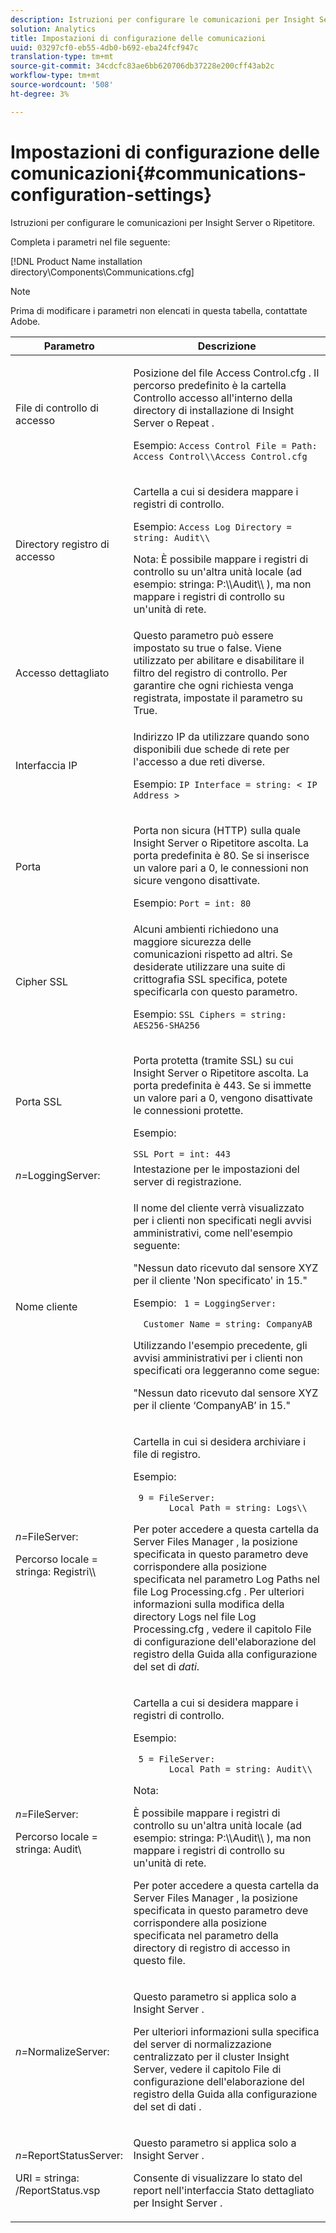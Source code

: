 ```yaml
---
description: Istruzioni per configurare le comunicazioni per Insight Server o Ripetitore.
solution: Analytics
title: Impostazioni di configurazione delle comunicazioni
uuid: 03297cf0-eb55-4db0-b692-eba24fcf947c
translation-type: tm+mt
source-git-commit: 34cdcfc83ae6bb620706db37228e200cff43ab2c
workflow-type: tm+mt
source-wordcount: '508'
ht-degree: 3%

---
```



# Impostazioni di configurazione delle comunicazioni{#communications-configuration-settings}

Istruzioni per configurare le comunicazioni per Insight Server o Ripetitore.

Completa i parametri nel file seguente:

[!DNL Product Name installation directory\Components\Communications.cfg]

>[!NOTE]
>
>Prima di modificare i parametri non elencati in questa tabella, contattate  Adobe.

<table id="table_C87F1150E53548F484A8C0CFE91F1079"> 
 <thead> 
  <tr> 
   <th colname="col1" class="entry"> Parametro </th> 
   <th colname="col2" class="entry"> Descrizione </th> 
  </tr> 
 </thead>
 <tbody> 
  <tr> 
   <td colname="col1"> File di controllo di accesso </td> 
   <td colname="col2"> <p>Posizione del file <span class="filepath"> Access Control.cfg </span> . Il percorso predefinito è la <span class="filepath"> cartella Controllo </span> accesso all'interno della directory di installazione di <span class="keyword"> Insight Server </span> o <span class="wintitle"> Repeat </span> . </p> <p>Esempio: <code>Access Control File = Path: Access Control\\Access Control.cfg</code> </p> </td> 
  </tr> 
  <tr> 
   <td colname="col1"> Directory registro di accesso </td> 
   <td colname="col2"> <p>Cartella a cui si desidera mappare i registri di controllo. </p> <p>Esempio: <code>Access Log Directory = string: Audit\\</code> </p> <p> <p>Nota:  È possibile mappare i registri di controllo su un'altra unità locale (ad esempio: <span class="filepath"> stringa: P:\\Audit\\ </span>), ma non mappare i registri di controllo su un'unità di rete. </p> </p> </td> 
  </tr> 
  <tr> 
   <td colname="col1"> Accesso dettagliato </td> 
   <td colname="col2"> Questo parametro può essere impostato su true o false. Viene utilizzato per abilitare e disabilitare il filtro del registro di controllo. Per garantire che ogni richiesta venga registrata, impostate il parametro su True. </td> 
  </tr> 
  <tr> 
   <td colname="col1"> Interfaccia IP </td> 
   <td colname="col2"> <p>Indirizzo IP da utilizzare quando sono disponibili due schede di rete per l'accesso a due reti diverse. </p> <p>Esempio: <code>IP Interface = string: &lt; IP Address &gt;</code> </p> </td> 
  </tr> 
  <tr> 
   <td colname="col1"> Porta </td> 
   <td colname="col2"> <p>Porta non sicura (HTTP) sulla quale <span class="keyword"> Insight Server </span> o <span class="wintitle"> Ripetitore </span> ascolta. La porta predefinita è 80. Se si inserisce un valore pari a 0, le connessioni non sicure vengono disattivate. </p> <p>Esempio: <code>Port = int: 80</code> </p> </td> 
  </tr> 
  <tr> 
   <td colname="col1"> Cipher SSL </td> 
   <td colname="col2"> Alcuni ambienti richiedono una maggiore sicurezza delle comunicazioni rispetto ad altri. Se desiderate utilizzare una suite di crittografia SSL specifica, potete specificarla con questo parametro. <p>Esempio: <code>SSL Ciphers = string: AES256-SHA256</code> </p> </td> 
  </tr> 
  <tr> 
   <td colname="col1"> Porta SSL </td> 
   <td colname="col2"> <p>Porta protetta (tramite SSL) su cui <span class="keyword"> Insight Server </span> o <span class="wintitle"> Ripetitore </span> ascolta. La porta predefinita è 443. Se si immette un valore pari a 0, vengono disattivate le connessioni protette. </p> <p>Esempio: <span class="filepath"></span> </p> <code>SSL Port = int: 443</code> </td> 
  </tr> 
  <tr> 
   <td colname="col1"> <i>n=</i>LoggingServer: </td> 
   <td colname="col2"> Intestazione per le impostazioni del server di registrazione. </td> 
  </tr> 
  <tr> 
   <td colname="col1"> Nome cliente </td> 
   <td colname="col2"> <p>Il nome del cliente verrà visualizzato per i clienti non specificati negli avvisi amministrativi, come nell'esempio seguente: </p> <p>"Nessun dato ricevuto dal sensore XYZ per il cliente 'Non specificato' in 15." </p> <p>Esempio: <code> 1&nbsp;=&nbsp;LoggingServer:&nbsp; 
      &nbsp;&nbsp;Customer&nbsp;Name&nbsp;=&nbsp;string:&nbsp;CompanyAB </code> </p> <p>Utilizzando l'esempio precedente, gli avvisi amministrativi per i clienti non specificati ora leggeranno come segue: </p> <p>"Nessun dato ricevuto dal sensore XYZ per il cliente ‘CompanyAB’ in 15." </p> </td> 
  </tr> 
  <tr> 
   <td colname="col1"> <p> <i>n=</i>FileServer: </p> <p> Percorso locale = stringa: Registri\\ </p> </td> 
   <td colname="col2"> <p>Cartella in cui si desidera archiviare i file di registro. </p> <p>Esempio: </p> <code> 9&nbsp;=&nbsp;FileServer:&nbsp; 
     &nbsp;&nbsp;Local&nbsp;Path&nbsp;=&nbsp;string:&nbsp;Logs\\ </code> <p>Per poter accedere a questa cartella da <span class="wintitle"> Server Files Manager </span>, la posizione specificata in questo parametro deve corrispondere alla posizione specificata nel parametro Log Paths nel file <span class="filepath"> Log Processing.cfg </span> . Per ulteriori informazioni sulla modifica della directory Logs nel file <span class="filepath"> Log Processing.cfg </span> , vedere il capitolo File di configurazione dell'elaborazione del registro della Guida alla configurazione del set di <i>dati</i>. </p> </td> 
  </tr> 
  <tr> 
   <td colname="col1"> <p> <i>n=</i>FileServer: </p> <p> Percorso locale = stringa: Audit\ </p> </td> 
   <td colname="col2"> <p>Cartella a cui si desidera mappare i registri di controllo. </p> <p>Esempio: </p> <code> 5&nbsp;=&nbsp;FileServer:&nbsp; 
     &nbsp;&nbsp;Local&nbsp;Path&nbsp;=&nbsp;string:&nbsp;Audit\\ </code> <p>Nota:  <p>È possibile mappare i registri di controllo su un'altra unità locale (ad esempio: <span class="filepath"> stringa: P:\\Audit\\ </span>), ma non mappare i registri di controllo su un'unità di rete. </p> <p>Per poter accedere a questa cartella da <span class="wintitle"> Server Files Manager </span>, la posizione specificata in questo parametro deve corrispondere alla posizione specificata nel parametro della directory di registro di accesso in questo file. </p> </p> </td> 
  </tr> 
  <tr> 
   <td colname="col1"> <i>n=</i>NormalizeServer: </td> 
   <td colname="col2"> <p>Questo parametro si applica solo a <span class="keyword"> Insight Server </span>. </p> <p>Per ulteriori informazioni sulla specifica del server di normalizzazione centralizzato per il <span class="keyword"> cluster Insight Server, vedere il capitolo File di configurazione dell'elaborazione del registro della Guida alla configurazione del set di </span> dati <i></i>. </p> </td> 
  </tr> 
  <tr> 
   <td colname="col1"> <p> <i>n=</i>ReportStatusServer: </p> <p> URI = stringa: /ReportStatus.vsp </p> </td> 
   <td colname="col2"> <p>Questo parametro si applica solo a <span class="keyword"> Insight Server </span>. </p> <p>Consente di visualizzare <span class="keyword"> lo stato del </span> report nell'interfaccia Stato dettagliato per <span class="keyword"> Insight Server </span>. </p> </td> 
  </tr> 
 </tbody> 
</table>
